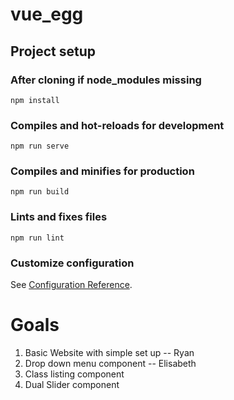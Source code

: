 # vue_egg

## Project setup
### After cloning if node_modules missing
```
npm install
```

### Compiles and hot-reloads for development
```
npm run serve
```

### Compiles and minifies for production
```
npm run build
```

### Lints and fixes files
```
npm run lint
```

### Customize configuration
See [Configuration Reference](https://cli.vuejs.org/config/).

# Goals
1. Basic Website with simple set up -- Ryan
2. Drop down menu component -- Elisabeth
3. Class listing component
4. Dual Slider component
